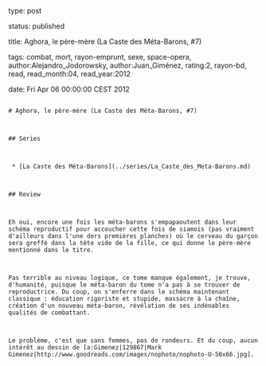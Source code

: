 type: post
status: published
title: Aghora, le père-mère (La Caste des Méta-Barons, #7)
tags:  combat,  mort,  rayon-emprunt,  sexe,  space-opera, author:Alejandro_Jodorowsky, author:Juan_Giménez, rating:2, rayon-bd, read, read_month:04, read_year:2012
date: Fri Apr 06 00:00:00 CEST 2012
~~~~~~
# Aghora, le père-mère (La Caste des Méta-Barons, #7)

## Series

 * [La Caste des Méta-Barons](../series/La_Caste_des_Meta-Barons.md)

## Review

Eh oui, encore une fois les méta-barons s'empapaoutent dans leur schéma reproductif pour accoucher cette fois de siamois (pas vraiment d'ailleurs dans l'une ders premières planches) où le cerveau du garçon sera greffé dans la tête vide de la fille, ce qui donne le père-mère mentionné dans le titre.  
  
Pas terrible au niveau logique, ce tome manque également, je trouve, d'humanité, puisque le méta-baron du tome n'a pas à se trouver de reproductrice. Du coup, on s'enferre dans le schéma maintenant classique : éducation rigoriste et stupide, massacre à la chaîne, création d'un nouveau méta-baron, révélation de ses indénables qualités de combattant.  
  
Le problème, c'est que sans femmes, pas de rondeurs. Et du coup, aucun intérêt au dessin de [a:Gimenez|129867|Mark Gimenez|http://www.goodreads.com/images/nophoto/nophoto-U-50x66.jpg].